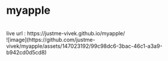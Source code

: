 # myapple
<br>
live url : https://justme-vivek.github.io/myapple/
<br>
![image](https://github.com/justme-vivek/myapple/assets/147023192/99c98dc6-3bac-46c1-a3a9-b942cd0d5cd8)
